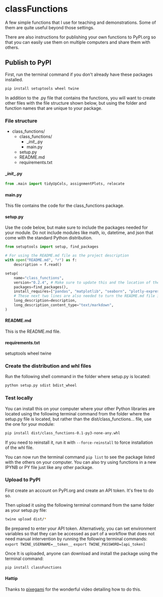 # classFunctions
A few simple functions that I use for teaching and demonstrations. Some of them are quite useful beyond those settings.

There are also instructions for publishing your own functions to PyPI.org so that you can easily use them on multiple computers and share them with others.

## Publish to PyPI 

First, run the terminal command if you don't already have these packages installed.
```bash
pip install setuptools wheel twine
```


In addition to the .py file that contains the functions, you will want to create other files with the file structure shown below, but using the folder and function names that are unique to your package.

### File structure
* class_functions/ 
    * class_functions/ 
        * \__init__.py 
        * main.py 
    * setup.py 
    * README.md 
    * requirements.txt 

#### \__init__.py
```py 
from .main import tidyUpCols, assignmentPlots, relocate
```

#### main.py
This file contains the code for the class_functions package.

#### setup.py
Use the code below, but make sure to include the packages needed for your module. Do not include modules like math, io, datetime, and json that come with the standard Python distribution.

```py
from setuptools import setup, find_packages

# For using the README.md file as the project description
with open("README.md", "r") as f:
    description = f.read()

setup(
    name="class_functions",
    version="0.2.4", # Make sure to update this and the location of the whl file for each modification
    packages=find_packages(),
    install_requires=["pandas", "matplotlib", "seaborn", "plotly-express"],
    # These next two lines are also needed to turn the README.md file into the project description
    long_description=description,
    long_description_content_type="text/markdown",
)
```

#### README.md 
This is the README.md file.

#### requirements.txt 
setuptools
wheel
twine

### Create the distribution and whl files  
Run the following shell command in the folder where setup.py is located:
```bash
python setup.py sdist bdist_wheel
```


### Test locally 
You can install this on your computer where your other Python libraries are located using the following terminal command from the folder where the setup.py file is located, but rather than the dist/class_functions... file, use the one for your module:
```bash 
pip install dist/class_functions-0.1-py3-none-any.whl
``` 
If you need to reinstall it, run it with `--force-reinstall` to force installation of the whl file.

You can now run the terminal command `pip list` to see the package listed with the others on your computer. You can also try using functions in a new IPYNB or PY file just like any other package.

### Upload to PyPI
First create an account on PyPI.org and create an API token. It's free to do so.

Then upload it using the following terminal command from the same folder as your setup.py file:
```bash
twine upload dist/*
```

Be prepared to enter your API token. Alternatively, you can set environment variables so that they can be accessed as part of a workflow that does not need manual intervention by running the following terminal commands:
`export TWINE_USERNAME=__token__` 
`export TWINE_PASSWORD=[api_token]`

Once It is uploaded, anyone can download and install the package using the terminal command:
```bash
pip install classFunctions
```

#### Hattip
Thanks to [pixegami](https://www.youtube.com/watch?v=Kz6IlDCyOUY&ab_channel=pixegami) for the wonderful video detailing how to do this.